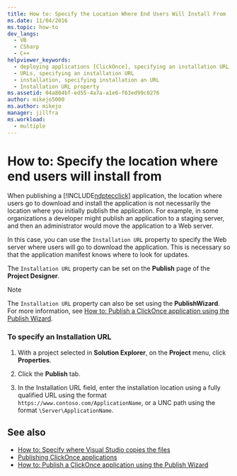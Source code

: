 ```yaml
---
title: How to: Specify the Location Where End Users Will Install From | Microsoft Docs
ms.date: 11/04/2016
ms.topic: how-to
dev_langs: 
  - VB
  - CSharp
  - C++
helpviewer_keywords: 
  - deploying applications [ClickOnce], specifying an installation URL
  - URLs, specifying an installation URL
  - installation, specifying installation an URL
  - Installation URL property
ms.assetid: 04a804bf-ed55-4a7a-a1e6-f63ed99c0276
author: mikejo5000
ms.author: mikejo
manager: jillfra
ms.workload: 
  - multiple
---
```

# How to: Specify the location where end users will install from
When publishing a [!INCLUDE[ndptecclick](../deployment/includes/ndptecclick_md.md)] application, the location where users go to download and install the application is not necessarily the location where you initially publish the application. For example, in some organizations a developer might publish an application to a staging server, and then an administrator would move the application to a Web server.

In this case, you can use the `Installation URL` property to specify the Web server where users will go to download the application. This is necessary so that the application manifest knows where to look for updates.

The `Installation URL` property can be set on the **Publish** page of the **Project Designer**.

> [!NOTE]
> The `Installation URL` property can also be set using the **PublishWizard**. For more information, see [How to: Publish a ClickOnce application using the Publish Wizard](../deployment/how-to-publish-a-clickonce-application-using-the-publish-wizard.md).

### To specify an Installation URL

1. With a project selected in **Solution Explorer**, on the **Project** menu, click **Properties**.

2. Click the **Publish** tab.

3. In the Installation URL field, enter the installation location using a fully qualified URL using the format `https://www.contoso.com/ApplicationName`, or a UNC path using the format `\Server\ApplicationName`.

## See also
- [How to: Specify where Visual Studio copies the files](../deployment/how-to-specify-where-visual-studio-copies-the-files.md)
- [Publishing ClickOnce applications](../deployment/publishing-clickonce-applications.md)
- [How to: Publish a ClickOnce application using the Publish Wizard](../deployment/how-to-publish-a-clickonce-application-using-the-publish-wizard.md)